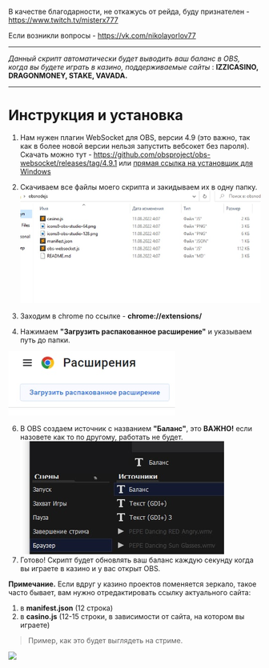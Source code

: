В качестве благодарности, не откажусь от рейда, буду признателен - https://www.twitch.tv/misterx777

Если возникли вопросы - https://vk.com/nikolayorlov77


-----------------------

*Данный скрипт автоматически будет выводить ваш баланс в OBS, когда вы будете играть в казино,
поддерживаемые сайты* : 
**IZZICASINO, DRAGONMONEY, STAKE, VAVADA.**

--------------------

# Инструкция и установка
1. Нам нужен плагин WebSocket для OBS, версии 4.9 (это важно, так как в более новой версии нельзя запустить вебсокет без пароля). 
Скачать можно тут - https://github.com/obsproject/obs-websocket/releases/tag/4.9.1 или  [прямая ссылка на установщик для Windows](https://github.com/obsproject/obs-websocket/releases/download/4.9.1/obs-websocket-4.9.1-Windows-Installer.exe)

2. Скачиваем все файлы моего скрипта и закидываем их в одну папку.
![](photo_2022-08-11_04-08-49.jpg)
3. Заходим в chrome по ссылке - **chrome://extensions/**
4. Нажимаем **"Загрузить распакованное расширение"** и указываем путь до папки.

![](photo_2022-08-11_04-00-02.jpg)

6. В OBS создаем источник с названием **"Баланс"**, это **ВАЖНО!** если назовете как то по другому, работать не будет.
![](photo_2022-08-11_03-58-30.jpg)
7. Готово! Скрипт будет обновлять ваш баланс каждую секунду когда вы играете в казино и у вас открыт OBS.

**Примечание.** Если вдруг у казино проектов поменяется зеркало, такое часто бывает, вам нужно отредактировать ссылку актуального сайта:
1. в **manifest.json** (12 строка)
2. в **casino.js** (12-15 строки, в зависимости от сайта, на котором вы играете)


> Пример, как это будет выглядеть на стриме.

![](example_video.gif)
